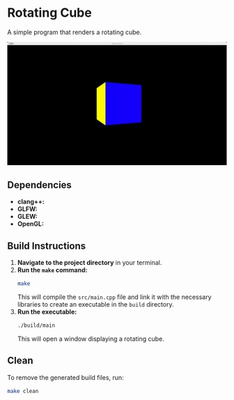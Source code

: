 # Rotating Cube

A simple program that renders a rotating cube.

![Rotating Cube Animation](images/main.gif)

## Dependencies

* **clang++:** 
* **GLFW:** 
* **GLEW:** 
* **OpenGL:**

## Build Instructions

1.  **Navigate to the project directory** in your terminal.
2.  **Run the `make` command:**
    ```bash
    make
    ```
    This will compile the `src/main.cpp` file and link it with the necessary libraries to create an executable in the `build` directory.
3.  **Run the executable:**
    ```bash
    ./build/main
    ```
    This will open a window displaying a rotating cube.

## Clean

To remove the generated build files, run:

```bash
make clean
```
